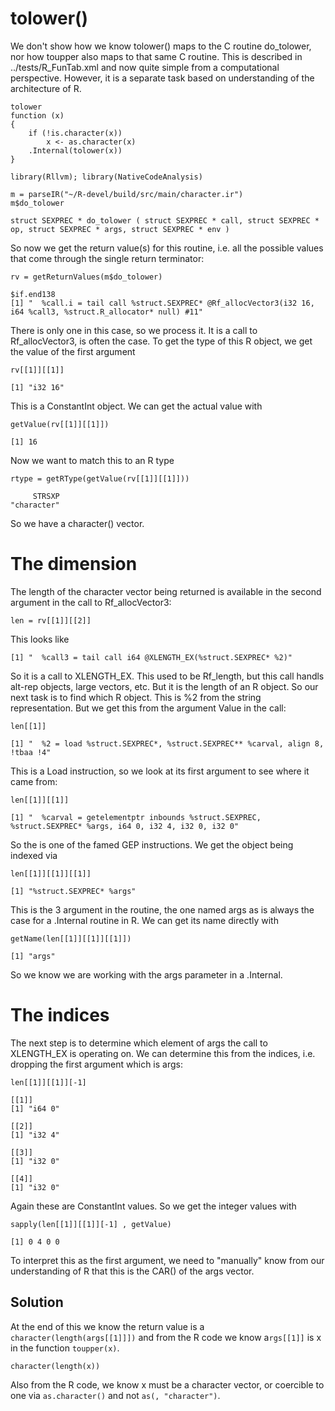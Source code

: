 # tolower()

We don't show how we know tolower() maps to the C routine do_tolower,
nor how toupper also maps to that same C routine.
This is described in ../tests/R_FunTab.xml
and now quite simple from a computational perspective.
However, it is a separate task based on understanding of the architecture of R.

```
tolower
function (x) 
{
    if (!is.character(x)) 
        x <- as.character(x)
    .Internal(tolower(x))
}
```


```
library(Rllvm); library(NativeCodeAnalysis)
```

```
m = parseIR("~/R-devel/build/src/main/character.ir")
m$do_tolower
```
```
struct SEXPREC * do_tolower ( struct SEXPREC * call, struct SEXPREC * op, struct SEXPREC * args, struct SEXPREC * env )
```

So now we get the return value(s) for this routine, i.e. all
the possible values that come through the single return terminator:
```
rv = getReturnValues(m$do_tolower)
```
```
$if.end138
[1] "  %call.i = tail call %struct.SEXPREC* @Rf_allocVector3(i32 16, i64 %call3, %struct.R_allocator* null) #11"
```

There is only one in this case, so we process it.
It is a call to Rf_allocVector3, is often the case.
To get the type of this R object, we get the value of the first argument
```
rv[[1]][[1]]
```
```
[1] "i32 16"
````
This is a ConstantInt object. We can get the actual value with
```
getValue(rv[[1]][[1]])
```
```
[1] 16
```

Now we want to match this to an R type
```
rtype = getRType(getValue(rv[[1]][[1]]))
```
```
     STRSXP 
"character" 
```

So we have a character() vector.

# The dimension

The length of the character vector being returned
is available in the second argument in the call to Rf_allocVector3:
```
len = rv[[1]][[2]]
```
This looks like
```
[1] "  %call3 = tail call i64 @XLENGTH_EX(%struct.SEXPREC* %2)"
```
So it is a call to XLENGTH_EX. This used to be Rf_length, but this
call handls alt-rep objects, large vectors, etc.
But it is the length of an R object.
So our next task is to find which R object.
This is %2 from the string representation.
But we get this from the argument Value in the call:
```
len[[1]]
```
```
[1] "  %2 = load %struct.SEXPREC*, %struct.SEXPREC** %carval, align 8, !tbaa !4"
```
This is a Load instruction, so we look at its first argument to see where it came from:
```
len[[1]][[1]]
```
```
[1] "  %carval = getelementptr inbounds %struct.SEXPREC, %struct.SEXPREC* %args, i64 0, i32 4, i32 0, i32 0"
```

So the is one of the famed GEP instructions.
We get the object being indexed via 
```
len[[1]][[1]][[1]]
```
```
[1] "%struct.SEXPREC* %args"
```
This is the 3 argument in the routine, the one named args as is always the case for a .Internal
routine in R. We can get its name directly with 
```
getName(len[[1]][[1]][[1]]) 
```
```
[1] "args"
```
So we know we are working with the args parameter in a .Internal.


# The indices
The next step is to determine which element of args the call to XLENGTH_EX is operating on.
We can determine this from the indices, i.e. dropping the first argument which is args:
```
len[[1]][[1]][-1] 
```
```
[[1]]
[1] "i64 0"

[[2]]
[1] "i32 4"

[[3]]
[1] "i32 0"

[[4]]
[1] "i32 0"
```
Again these are ConstantInt values. 
So we get the integer values with
```
sapply(len[[1]][[1]][-1] , getValue)
```
```
[1] 0 4 0 0
```
To interpret this as the first argument, 
we need to "manually" know from our understanding of R that this is the CAR() of the args vector.

## Solution

At the end of this we know the return value is a
`character(length(args[[1]]])`
and from the R code we know a`rgs[[1]]` is x in the function
`toupper(x)`.

`character(length(x))`


Also from the R code, we know x must be a character vector, or coercible to one 
via `as.character()` and not `as(, "character")`.


